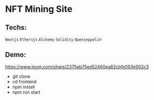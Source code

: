 # NFT Mining Site

## Techs: 
`Nextjs` `Ethersjs` `Alchemy` `Solidity` `Openzeppelin` 

## Demo: 
https://www.loom.com/share/2375eb75ed52460ea82cbfe093e502c3

 - git clone
 - cd frontend
 - npm install
 - npm run start

